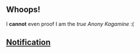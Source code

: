 ## Whoops!

I **cannot** even proof I am the _true_ _Anony Kagamine_ :(

## [Notification](https://anonykagamine.github.io/notification.md)
